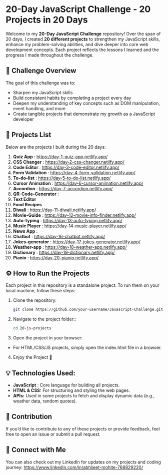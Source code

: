 # 20-Day JavaScript Challenge - 20 Projects in 20 Days

Welcome to my **20-Day JavaScript Challenge** repository! Over the span of 20 days, I created **20 different projects** to strengthen my JavaScript skills, enhance my problem-solving abilities, and dive deeper into core web development concepts. Each project reflects the lessons I learned and the progress I made throughout the challenge.

## 🚀 Challenge Overview

The goal of this challenge was to:
- Sharpen my JavaScript skills
- Build consistent habits by completing a project every day
- Deepen my understanding of key concepts such as DOM manipulation, event handling, and more
- Create tangible projects that demonstrate my growth as a JavaScript developer

## 📂 Projects List

Below are the projects I built during the 20 days:

1. **Quiz App** : https://day-1-quiz-app.netlify.app/
2. **CSS Changer** : https://day-2-css-changer.netlify.app/
3. **Code Editor** : https://day-3-code-editor.netlify.app/
4. **Form Validation** : https://day-4-form-validation.netlify.app/
5. **To-do-list** : https://day-5-to-do-list.netlify.app/
6. **Cursor Animation** : https://day-6-cursor-animation.netlify.app/
7. **Accordion** : https://day-7-accordion.netlify.app/
8. **QR-Code-Generator** : 
9. **Text Editor**
10. **Food Recipes**
11. **Diwali** : https://day-11-diwali.netlify.app/
12. **Movie-Guide** : https://day-12-movie-info-finder.netlify.app/
13. **Auto-typing** : https://day-13-auto-typing.netlify.app/
14. **Music Player** : https://day-14-music-player.netlify.app/
15. **News App** : 
16. **Chatbot** : https://day-16-chatbot.netlify.app/
17. **Jokes-generator** : https://day-17-jokes-generator.netlify.app/
18. **Weather-app** : https://day-18-weather-app.netlify.app/
19. **Dictionary** : https://day-19-dictionary.netlify.app/
20. **Pianio** : https://day-20-pianio.netlify.app/

    
## ⚙️ How to Run the Projects

Each project in this repository is a standalone project. To run them on your local machine, follow these steps:

1. Clone the repository:
   ```bash
   git clone https://github.com/your-username/Javascript-Challenge.git
2. Navigate to the project folder::
   ```bash
   cd 20-js-projects
3. Open the project in your browser:
- For HTML/CSS/JS projects, simply open the index.html file in a browser.
4. Enjoy the Project 🎉

## 💡 Technologies Used:
- **JavaScript** : Core language for building all projects.
- **HTML & CSS:** For structuring and styling the web pages.
- **APIs:** Used in some projects to fetch and display dynamic data (e.g., weather data, random quotes).

## 🤝 Contribution
If you’d like to contribute to any of these projects or provide feedback, feel free to open an issue or submit a pull request.

## 🔗 Connect with Me
You can also check out my LinkedIn for updates on my projects and coding journey: https://www.linkedin.com/in/abhijeet-mohite-768829220/
